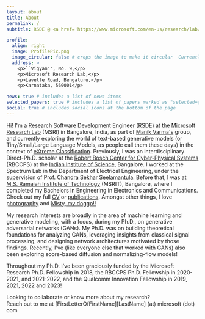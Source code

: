 ```yaml
---
layout: about
title: About
permalink: /
subtitle: RSDE @ <a href='https://www.microsoft.com/en-us/research/lab/microsoft-research-india'>MSRI</a>, Bangalore | Ph.D. @ <a href='https://cps.iisc.ac.in'>RBCCPS</a>, <a href='https://iisc.ac.in'>IISc</a>, Bangalore.

profile:
  align: right
  image: ProfilePic.png
  image_circular: false # crops the image to make it circular  Currently ABD and looking for research opportunities!
  address: >
    <p>``Vigyan'', No. 9,</p>
    <p>Microsoft Research Lab,</p>
    <p>Lavelle Road, Bengaluru,</p>
    <p>Karnataka, 560001</p>

news: true # includes a list of news items
selected_papers: true # includes a list of papers marked as "selected={true}"
social: true # includes social icons at the bottom of the page
---
```


<!---_I'm currently All but defense, and looking for opportunities in generative modeling in Academia/Industry!!_ --->

Hi! I'm a Research Software Development Engineer (RSDE) at the <a href='https://www.microsoft.com/en-us/research/lab/microsoft-research-india'>Microsoft Research Lab</a> (MSRI) in Bangalore, India, as part of [Manik Varma's](http://manikvarma.org/) group, and currently exploring the world of text-based generative models (or Tiny/Small/Large Language Models, as people call them these days) in the context of [eXtreme Classification](http://manikvarma.org/downloads/XC/XMLRepository.html). Previously, I was an interdisciplinary Direct-Ph.D. scholar at the [Robert Bosch Center for Cyber-Physical Systems](https://cps.iisc.ac.in) (RBCCPS) at the [Indian Institute of Science](http://iisc.ac.in), Bangalore. I worked at the Spectrum Lab in the Department of Electrical Engineering, under the supervision of Prof. [Chandra Sekhar Seelamantula](https://sites.google.com/site/chandrasekharseelamantula). Before that, I was at [M.S. Ramaiah Institute of Technology](http://msrit.edu) (MSRIT), Bangalore, where I completed my Bachelors in Engineering in Electronics and Communications. Check out my full [CV](/cv/) or [publications](/publications/). Amongst other things, I love [photography](/photography/) and [Misty, my doggo!!](/doggo/)

My research interests are broadly in the area of machine learning and generative modeling, with a focus, during my Ph.D., on generative adversarial networks (GANs). My Ph.D. was on building theoretical foundations for analyzing GANs, leveraging insights from classical signal processing, and designing network architectures motivated by those findings. Recently, I've (like everyone else that worked with GANs) also been exploring score-based diffusion and normalizing-flow models!

Throughout my Ph.D. I've been graciously funded by the Microsoft Research Ph.D. Fellowship in 2018, the RBCCPS Ph.D. Fellowship in 2020-2021, and 2021-2022, and the Qualcomm Innovation Fellowship in 2019, 2021, 2022 and 2023!

Looking to collaborate or know more about my research? <br>
Reach out to me at [FirstLetterOfFirstName][LastName] (at) microsoft (dot) com

<!---
Write your biography here. Tell the world about yourself. Link to your favorite [subreddit](http://reddit.com). You can put a picture in, too. The code is already in, just name your picture `prof_pic.jpg` and put it in the `img/` folder.

Put your address / P.O. box / other info right below your picture. You can also disable any these elements by editing `profile` property of the YAML header of your `_pages/about.md`. Edit `_bibliography/papers.bib` and Jekyll will render your [publications page](publications/) automatically.

Link to your social media connections, too. This theme is set up to use [Font Awesome icons](http://fortawesome.github.io/Font-Awesome/) and [Academicons](https://jpswalsh.github.io/academicons/), like the ones below. Add your Facebook, Twitter, LinkedIn, Google Scholar, or just disable all of them.
-->
